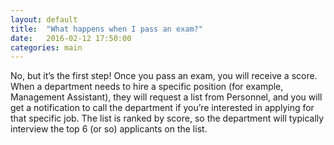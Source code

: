 ```yaml
---
layout: default
title:  "What happens when I pass an exam?"
date:   2016-02-12 17:50:00
categories: main
---
```

No, but it’s the first step! Once you pass an exam, you will receive a score. When a department needs to hire a specific position (for example, Management Assistant), they will request a list from Personnel, and you will get a notification to call the department if you’re interested in applying for that specific job. The list is ranked by score, so the department will typically interview the top 6 (or so) applicants on the list. 

